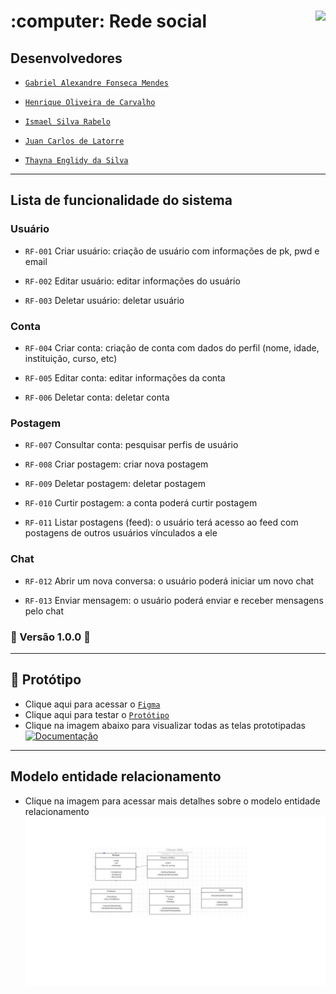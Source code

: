 <h1>:computer: Rede social
  <img align="right" src="http://img.shields.io/static/v1?label=STATUS&message=EM%20DESENVOLVIMENTO&color=GREEN&style=for-the-badge"/>
</h1>

## Desenvolvedores


- [`Gabriel Alexandre Fonseca Mendes`](https://github.com/gafmendes/)

- [`Henrique Oliveira de Carvalho`](https://github.com/GuithubHenri)

- [`Ismael Silva Rabelo`](https://github.com/)

- [`Juan Carlos de Latorre`](https://github.com/JuanCDL02)

- [`Thayna Englidy da Silva`](https://github.com/)

<hr>

## Lista de funcionalidade do sistema

### Usuário

- `RF-001`	Criar usuário:	criação de usuário com informações de pk, pwd e email

- `RF-002`	Editar usuário:	editar informações do usuário

- `RF-003`	Deletar usuário:	deletar usuário


### Conta

- `RF-004`	Criar conta:	criação de conta com dados do perfil (nome, idade, instituição, curso, etc)

- `RF-005`	Editar conta:	editar informações da conta

- `RF-006`	Deletar conta:	deletar conta


### Postagem

- `RF-007`	Consultar conta:	pesquisar perfis de usuário

- `RF-008`	Criar postagem:	criar nova postagem

- `RF-009`	Deletar postagem:	deletar postagem

- `RF-010`	Curtir postagem:	a conta poderá curtir postagem

- `RF-011`	Listar postagens (feed):	o usuário terá acesso ao feed com postagens de outros usuários vínculados a ele


### Chat

- `RF-012`	Abrir um nova conversa:	o usuário poderá iniciar um novo chat

- `RF-013`	Enviar mensagem:	o usuário poderá enviar e receber mensagens pelo chat


### 🚧 Versão 1.0.0 🚧


<hr>

## :pencil: Protótipo

- Clique aqui para acessar o [`Figma`](https://www.figma.com/file/uPcBwP8cgWpLa4aJrI6XVQ/Untitled?type=design&node-id=1%3A44&mode=design&t=IMbPR79ozpXyxiof-1)
- Clique aqui para testar o [`Protótipo`]([https://www.figma.com/proto/HrgD9hKKwYOOyywwUWo0Vg/Untitled?type=design&node-id=2-3&scaling=scale-down&page-id=0%3A1&starting-point-node-id=2%3A3](https://www.figma.com/proto/uPcBwP8cgWpLa4aJrI6XVQ/Untitled?type=design&node-id=1-44&t=kv5lFyUZnnEoOwwX-1&scaling=min-zoom&page-id=0%3A1&starting-point-node-id=1%3A44&show-proto-sidebar=1&mode=design))
- Clique na imagem abaixo para visualizar todas as telas prototipadas
[![Documentação](prototipagem/Login.png)](prototipagem/)

<hr>

## Modelo entidade relacionamento
- Clique na imagem para acessar mais detalhes sobre o modelo entidade relacionamento
[![Documentação](diagrama/diagrama.jpg)](diagrama/)

